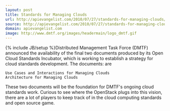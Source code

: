 ```yaml
---
layout: post
title: Standards for Managing Clouds
url: http://apievangelist.com/2010/07/27/standards-for-managing-clouds/
source: http://apievangelist.com/2010/07/27/standards-for-managing-clouds/
domain: apievangelist.com
image: http://www.dmtf.org/images/headermain/logo_dmtf.gif
---
```

{% include JB/setup %}Distributed Management Task Force (DMTF) announced the availability of the final two documents produced by its Open Cloud Standards Incubator, which is working to establish a strategy for cloud standards development. The documents: are

	Use Cases and Interactions for Managing Clouds
	Architecture for Managing Clouds

These two documents will be the foundation for DMTF's ongoing cloud standards work. Curious to see where the OpenStack plugs into this vision, there are a lot of players to keep track of in the cloud computing standards and open source game.
